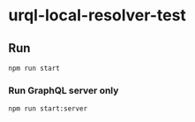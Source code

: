 # urql-local-resolver-test

## Run

```
npm run start
```

### Run GraphQL server only

```
npm run start:server
```
